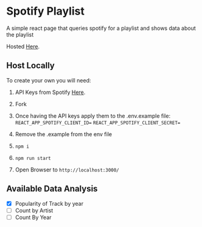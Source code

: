 # Spotify Playlist

A simple react page that queries spotify for a playlist and shows data about the playlist

Hosted [Here](https://spotify-playlist-fun.netlify.app/).

## Host Locally

To create your own you will need:

1. API Keys from Spotify [Here](https://developer.spotify.com).
1. Fork
1. Once having the API keys apply them to the .env.example file:
   `REACT_APP_SPOTIFY_CLIENT_ID=`
   `REACT_APP_SPOTIFY_CLIENT_SECRET=`
1. Remove the .example from the env file

1. `npm i`
1. `npm run start`
1. Open Browser to `http://localhost:3000/`

## Available Data Analysis

- [x] Popularity of Track by year
- [ ] Count by Artist
- [ ] Count By Year
